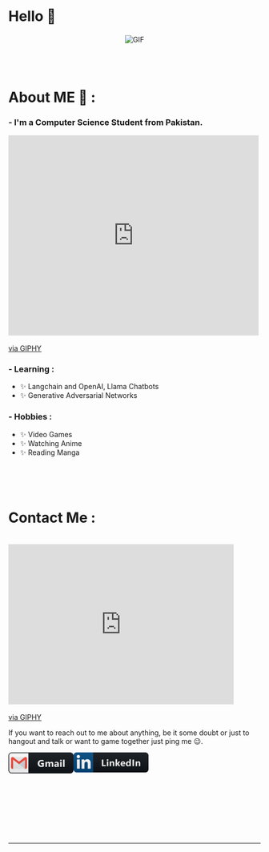 # Hello 👋

<div align="center">
  
<img hight="300" width="700" alt="GIF" align="center" src="https://media.giphy.com/media/12K8GGWstl229G/giphy.gif">

</div>

</br>
</br>
</br>

# About ME 💬 :

### - I'm a Computer Science Student from Pakistan.

<iframe src="https://giphy.com/embed/3pTtbLJ7Jd0YM" width="500" height="400" frameBorder="0" class="giphy-embed" allowFullScreen></iframe><p><a href="https://giphy.com/gifs/death-note-3pTtbLJ7Jd0YM">via GIPHY</a></p>

### - Learning :

- ✨ Langchain and OpenAI, Llama Chatbots
- ✨ Generative Adversarial Networks

### - Hobbies :

- ✨ Video Games
- ✨ Watching Anime
- ✨ Reading Manga

</br>
</br>
</br>



# Contact Me :

<p>
 </br>

<iframe src="https://giphy.com/embed/12K8GGWstl229G" width="450" height="320" frameBorder="0" class="giphy-embed" allowFullScreen></iframe><p><a href="https://giphy.com/gifs/one-piece-luffy-12K8GGWstl229G">via GIPHY</a></p>

If you want to reach out to me about anything, be it some doubt or just to hangout and talk or want to game together just ping me 😉.

<a href="mailto:talhayounas0348@gmail.com">
 <img align="left" alt="Gmail" width="130" hight="100" src="https://github.com/talhaty/talhaty/blob/master/assets/icons/gmail.png" />
</a>
<a href="https://www.linkedin.com/in/talha-yunus-8169aa182/">
  <img align="left" alt="Linkedin" width="150" hight="100" src="https://github.com/talhaty/talhaty/blob/master/assets/icons/linkedin.png" />
</br>
</br>
</br>
</a>

 </p>


</br>
</br>
</br>
</br>
</br>
</br>

---
